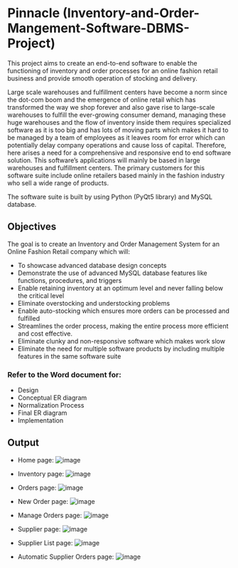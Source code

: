 # Pinnacle (Inventory-and-Order-Mangement-Software-DBMS-Project)
This project aims to create an end-to-end software to enable the functioning of inventory and order processes for an online fashion retail business and provide smooth operation of stocking and delivery.

Large scale warehouses and fulfillment centers have become a norm since the dot-com boom and the emergence of online retail which has transformed the way we shop forever and also gave rise to large-scale warehouses to fulfill the ever-growing consumer demand, managing these huge warehouses and the flow of inventory inside them requires specialized software as it is too big and has lots of moving parts which makes it hard to be managed by a team of employees as it leaves room for error which can potentially delay company operations and cause loss of capital. Therefore, here arises a need for a comprehensive and responsive end to end software solution. 
This software’s applications will mainly be based in large warehouses and fulfillment centers. The primary customers for this software suite include online retailers based mainly in the fashion industry who sell a wide range of products. 

The software suite is built by using Python (PyQt5 library) and MySQL database.
 
## Objectives
The goal is to create an Inventory and Order Management System for an Online Fashion Retail company which will:
- To showcase advanced database design concepts
- Demonstrate the use of advanced MySQL database features like functions, procedures, and triggers
-	Enable retaining inventory at an optimum level and never falling below the critical level
-	Eliminate overstocking and understocking problems
-	Enable auto-stocking which ensures more orders can be processed and fulfilled
-	Streamlines the order process, making the entire process more efficient and cost effective.
-	Eliminate clunky and non-responsive software which makes work slow
-	Eliminate the need for multiple software products by including multiple features in the same software suite

### Refer to the Word document for:
- Design
- Conceptual ER diagram
- Normalization Process
- Final ER diagram
- Implementation

## Output
- Home page:
![image](https://github.com/user-attachments/assets/cd27a126-568c-40a0-b3b2-e7c8256f3344)

- Inventory page:
![image](https://github.com/user-attachments/assets/eb6a0a4b-6d30-4804-99c8-9cc6ce36455a)

- Orders page:
![image](https://github.com/user-attachments/assets/b5fe073c-5595-48ad-8b5c-bc3dc07cf621)

- New Order page:
![image](https://github.com/user-attachments/assets/a903b7d3-5b23-4965-bdb5-fb56e4927678)

- Manage Orders page:
![image](https://github.com/user-attachments/assets/013db1eb-8ba5-4c72-a822-4049af810133)

- Supplier page:
![image](https://github.com/user-attachments/assets/a1e1c691-a838-471e-a6b3-97373bd3aff3)

- Supplier List page:
![image](https://github.com/user-attachments/assets/0e5385ef-1ccc-4b7d-86f8-7739408c68ad)

- Automatic Supplier Orders page:
![image](https://github.com/user-attachments/assets/df97ea9e-cbce-4503-9eee-4bdb9a238336)




 














